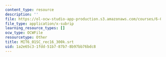 ```yaml
---
content_type: resource
description: ''
file: https://ol-ocw-studio-app-production.s3.amazonaws.com/courses/6-01sc-introduction-to-electrical-engineering-and-computer-science-i-spring-2011/1a2e65c31fdd51b787b78b97bb76bdc8_MIT6_01SC_rec16_300k.vtt
file_type: application/x-subrip
learning_resource_types: []
ocw_type: OCWFile
resourcetype: Other
title: MIT6_01SC_rec16_300k.srt
uid: 1a2e65c3-1fdd-51b7-87b7-8b97bb76bdc8
---
```

